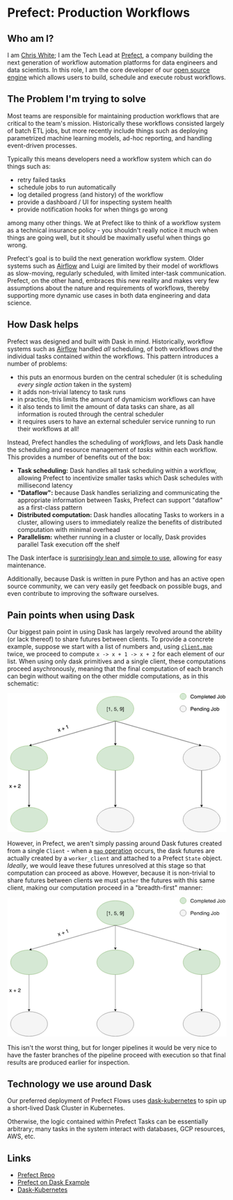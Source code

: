 Prefect: Production Workflows
============================

Who am I?
---------

I am [Chris White](http://github.com/cicdw); I am the Tech Lead 
at [Prefect](https://www.prefect.io), a company building the next generation of workflow automation platforms for data engineers and data
scientists.  In this role, I am the core developer of our [open source engine](https://github.com/PrefectHQ/prefect)
which allows users to build, schedule and execute robust workflows.

The Problem I'm trying to solve
-------------------------------

Most teams are responsible for maintaining production workflows that
are critical to the team's mission. Historically these workflows consisted
largely of batch ETL jobs, but more recently include things such as
deploying parametrized machine learning models, ad-hoc reporting, and
handling event-driven processes.

Typically this means developers need a workflow system which can do things such as:
- retry failed tasks
- schedule jobs to run automatically
- log detailed progress (and history) of the workflow
- provide a dashboard / UI for inspecting system health
- provide notification hooks for when things go wrong

among many other things.  We at Prefect like to think of a workflow system as
a technical insurance policy - you shouldn't really notice it much when 
things are going well, but it should be maximally useful when things go wrong.

Prefect's goal is to build the next generation workflow system.  Older systems
such as [Airflow](https://medium.com/the-prefect-blog/why-not-airflow-4cfa423299c4) and Luigi are limited 
by their model of workflows as slow-moving, regularly scheduled,
with limited inter-task communication.  Prefect, on the other hand, embraces
this new reality and makes very few assumptions about the nature and requirements of
workflows, thereby supporting more dynamic use cases in both data engineering
and data science.


How Dask helps
--------------

Prefect was designed and built with Dask in mind.  Historically, workflow systems
such as [Airflow](https://airflow.apache.org/) handled _all_ scheduling, of both
workflows _and_ the individual tasks contained within the workflows. This pattern introduces a number of problems:
- this puts an enormous burden on the central scheduler (it is scheduling _every single action_ taken in the system)
- it adds non-trivial latency to task runs
- in practice, this limits the amount of dynamicism workflows can have
- it also tends to limit the amount of data tasks can share, as all information is routed through the central scheduler
- it requires users to have an external scheduler service running to run their workflows at all!

Instead, Prefect handles the scheduling of _workflows_, and lets Dask
handle the scheduling and resource management of _tasks_ within each workflow.  This
provides a number of benefits out of the box:

- **Task scheduling:** Dask handles all task scheduling within a workflow, allowing Prefect to incentivize smaller tasks which Dask schedules with millisecond latency
- **"Dataflow":** because Dask handles serializing and communicating the appropriate information between Tasks, Prefect can support "dataflow" as a first-class pattern
- **Distributed computation:** Dask handles allocating Tasks to workers in a cluster, allowing users to immediately realize the benefits of distributed computation with minimal overhead
- **Parallelism:** whether running in a cluster or locally, Dask provides parallel Task execution off the shelf

The Dask interface is [surprisingly lean and simple to use](https://docs.dask.org/en/latest/futures.html), allowing for easy maintenance. 

Additionally, because Dask is written in pure Python and has an active open source community,
we can very easily get feedback on possible bugs, and even contribute to improving the software ourselves.

Pain points when using Dask
---------------------------

Our biggest pain point in using Dask has largely revolved around the ability (or lack
thereof) to share futures between clients.  To provide a concrete example, suppose we start with a 
list of numbers and, using [`client.map`](https://distributed.readthedocs.io/en/latest/api.html#distributed.Client.map)
twice, we proceed to compute `x -> x + 1 -> x + 2` for each element of our list.  When using only dask primitives and a single client,
these computations proceed asychronously, meaning that the final computation of each branch
can begin without waiting on the other middle computations, as in this schematic:

![Depth First Execution](depth-first.png)

However, in Prefect, we aren't simply passing around Dask futures created from a single `Client` - when a [`map` operation](https://docs.prefect.io/guide/core_concepts/mapping.html#prefect-approach) occurs, the dask futures are actually created by a `worker_client` and attached to a Prefect `State` object.
*Ideally*, we would leave these futures unresolved at this stage so that computation can proceed as above.  However, because 
it is non-trivial to share futures between clients we must `gather` the futures with this same client, making
our computation proceed in a "breadth-first" manner: 

![Breadth first execution](breadth-first.png)

This isn't the worst thing, but for longer pipelines it would be very nice to have the faster branches
of the pipeline proceed with execution so that final results are produced earlier for inspection.

Technology we use around Dask
----------------------------

Our preferred deployment of Prefect Flows uses [dask-kubernetes](https://github.com/dask/dask-kubernetes)
to spin up a short-lived Dask Cluster in Kubernetes.  

Otherwise, the logic contained within Prefect Tasks can be essentially arbitrary;
many tasks in the system interact with databases, GCP resources, AWS, etc.


Links
-----

- [Prefect Repo](https://github.com/PrefectHQ/prefect)
- [Prefect on Dask Example](https://docs.prefect.io/guide/tutorials/dask-cluster.html)
- [Dask-Kubernetes](https://kubernetes.dask.org)
